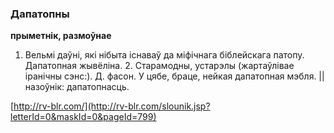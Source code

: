 ### Дапатопны
**прыметнік, размоўнае**

1. Вельмі даўні, які нібыта існаваў да міфічнага біблейскага патопу. Дапатопная жывёліна. 2. Старамодны, устарэлы (жартаўлівае іранічны сэнс:). Д. фасон. У цябе, браце, нейкая дапатопная мэбля. || назоўнік: дапатопнасць.

<a rel="author">[http://rv-blr.com/](http://rv-blr.com/slounik.jsp?letterId=0&maskId=0&pageId=799)</a>
